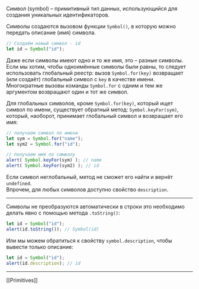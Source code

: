 Символ (symbol) – примитивный тип данных, использующийся для создания уникальных идентификаторов.

Символы создаются вызовом функции `Symbol()`, в которую можно передать описание (имя) символа.

```js
// Создаём новый символ - id 
let id = Symbol("id");
```

Даже если символы имеют одно и то же имя, это – разные символы. Если мы хотим, чтобы одноимённые символы были равны, то следует использовать глобальный реестр: вызов `Symbol.for(key)` возвращает (или создаёт) глобальный символ с `key` в качестве имени. Многократные вызовы команды `Symbol.for` с одним и тем же аргументом возвращают один и тот же символ.

Для глобальных символов, кроме `Symbol.for(key)`, который ищет символ по имени, существует обратный метод: `Symbol.keyFor(sym)`, который, наоборот, принимает глобальный символ и возвращает его имя:

```js
// получаем символ по имени 
let sym = Symbol.for("name"); 
let sym2 = Symbol.for("id"); 

// получаем имя по символу 
alert( Symbol.keyFor(sym) ); // name 
alert( Symbol.keyFor(sym2) ); // id
```

Если символ неглобальный, метод не сможет его найти и вернёт `undefined`.  
Впрочем, для любых символов доступно свойство `description`.

---

Символы не преобразуются автоматически в строки
это необходимо делать явно с помощью метода `.toString()`:

```js
let id = Symbol("id");
alert(id.toString()); // Symbol(id)
```

Или мы можем обратиться к свойству `symbol.description`, чтобы вывести только описание:

```js
let id = Symbol("id");
alert(id.description); // id
```
---
[[Primitives]]